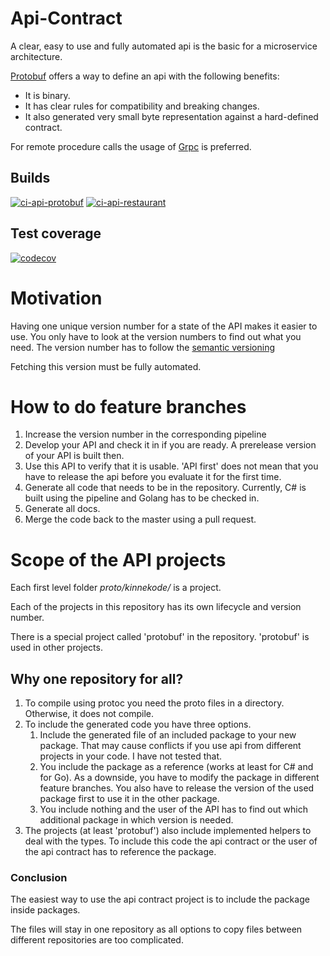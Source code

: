 # Api-Contract
A clear, easy to use and fully automated api is the basic for a microservice architecture.

[Protobuf](https://protobuf.dev/) offers a way to define an api with the following benefits:
- It is binary.
- It has clear rules for compatibility and breaking changes.
- It also generated very small byte representation against a hard-defined contract.

For remote procedure calls the usage of [Grpc](https://grpc.io/) is preferred.

## Builds
[![ci-api-protobuf](https://github.com/KinNeko-De/api-contract/actions/workflows/ci-protobuf.yml/badge.svg)](https://github.com/KinNeko-De/api-contract/actions/workflows/ci-protobuf.yml)
[![ci-api-restaurant](https://github.com/KinNeko-De/api-contract/actions/workflows/ci-restaurant.yml/badge.svg)](https://github.com/KinNeko-De/api-contract/actions/workflows/ci-restaurant.yml)

## Test coverage
[![codecov](https://codecov.io/gh/KinNeko-De/api-contract/branch/main/graph/badge.svg?token=U17XTP8S6Y)](https://codecov.io/gh/KinNeko-De/api-contract)

# Motivation
Having one unique version number for a state of the API makes it easier to use. You only have to look at the version numbers to find out what you need. The version number has to follow the [semantic versioning](https://semver.org/)

Fetching this version must be fully automated.

# How to do feature branches
1. Increase the version number in the corresponding pipeline
2. Develop your API and check it in if you are ready. A prerelease version of your API is built then.
3. Use this API to verify that it is usable. 'API first' does not mean that you have to release the api before you evaluate it for the first time.
4. Generate all code that needs to be in the repository. Currently, C# is built using the pipeline and Golang has to be checked in.
5. Generate all docs.
6. Merge the code back to the master using a pull request.

# Scope of the API projects
Each first level folder *proto/kinnekode/<nameOfProject>* is a project.

Each of the projects in this repository has its own lifecycle and version number.

There is a special project called 'protobuf' in the repository. 'protobuf' is used in other projects.

## Why one repository for all?
1. To compile using protoc you need the proto files in a directory. Otherwise, it does not compile.
2. To include the generated code you have three options. 
    1. Include the generated file of an included package to your new package. That may cause conflicts if you use api from different projects in your code. I have not tested that.
    2. You include the package as a reference (works at least for C# and for Go). As a downside, you have to modify the package in different feature branches. You also have to release the version of the used package first to use it in the other package.
    3. You include nothing and the user of the API has to find out which additional package in which version is needed.
3. The projects (at least 'protobuf') also include implemented helpers to deal with the types. To include this code the api contract or the user of the api contract has to reference the package.

### Conclusion
The easiest way to use the api contract project is to include the package inside packages.

The files will stay in one repository as all options to copy files between different repositories are too complicated.
